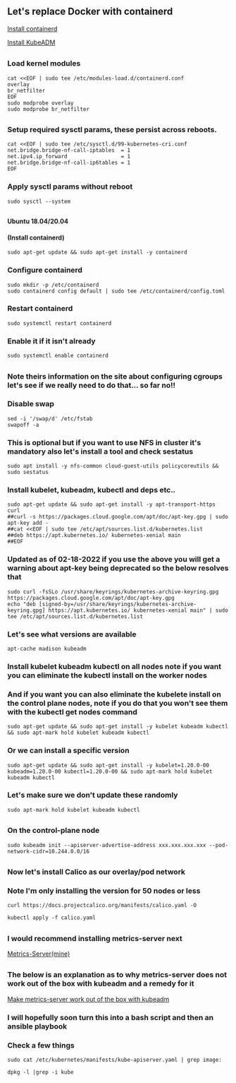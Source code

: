 ## Let's replace Docker with containerd

[Install containerd](https://kubernetes.io/docs/setup/production-environment/container-runtimes/#containerd)

[Install KubeADM](https://kubernetes.io/docs/setup/production-environment/tools/kubeadm/install-kubeadm/)
##
### Load kernel modules
```
cat <<EOF | sudo tee /etc/modules-load.d/containerd.conf
overlay
br_netfilter
EOF
sudo modprobe overlay
sudo modprobe br_netfilter
```

##
### Setup required sysctl params, these persist across reboots.
```
cat <<EOF | sudo tee /etc/sysctl.d/99-kubernetes-cri.conf
net.bridge.bridge-nf-call-iptables  = 1
net.ipv4.ip_forward                 = 1
net.bridge.bridge-nf-call-ip6tables = 1
EOF
```
### Apply sysctl params without reboot
```
sudo sysctl --system
```
##
#### Ubuntu 18.04/20.04

#### (Install containerd)
```
sudo apt-get update && sudo apt-get install -y containerd
```
### Configure containerd
```
sudo mkdir -p /etc/containerd
sudo containerd config default | sudo tee /etc/containerd/config.toml
```
### Restart containerd
```
sudo systemctl restart containerd
```
### Enable it if it isn't already
```
sudo systemctl enable containerd
```
##

### Note theirs information on the site about configuring cgroups let's see if we really need to do that... so far no!!

### Disable swap
```
sed -i '/swap/d' /etc/fstab
swapoff -a
```
### This is optional but if you want to use NFS in cluster it's mandatory also let's install a tool and check sestatus
```
sudo apt install -y nfs-common cloud-guest-utils policycoreutils && sudo sestatus

```

### Install kubelet, kubeadm, kubectl and deps etc..
```
sudo apt-get update && sudo apt-get install -y apt-transport-https curl
##curl -s https://packages.cloud.google.com/apt/doc/apt-key.gpg | sudo apt-key add -
##cat <<EOF | sudo tee /etc/apt/sources.list.d/kubernetes.list
##deb https://apt.kubernetes.io/ kubernetes-xenial main
##EOF
```

### Updated as of 02-18-2022 if you use the above you will get a warning about apt-key being deprecated so the below resolves that

````
sudo curl -fsSLo /usr/share/keyrings/kubernetes-archive-keyring.gpg https://packages.cloud.google.com/apt/doc/apt-key.gpg
echo "deb [signed-by=/usr/share/keyrings/kubernetes-archive-keyring.gpg] https://apt.kubernetes.io/ kubernetes-xenial main" | sudo tee /etc/apt/sources.list.d/kubernetes.list

````

### Let's see what versions are available

````
apt-cache madison kubeadm
````

### Install kubelet kubeadm kubectl on all nodes note if you want you can eliminate the kubectl install on the worker nodes

### And if you want you can also eliminate the kubelete install on the control plane nodes, note if you do that you won't see them with the kubectl get nodes command

```
sudo apt-get update && sudo apt-get install -y kubelet kubeadm kubectl && sudo apt-mark hold kubelet kubeadm kubectl
```

### Or we can install a specific version

````
sudo apt-get update && sudo apt-get install -y kubelet=1.20.0-00 kubeadm=1.20.0-00 kubectl=1.20.0-00 && sudo apt-mark hold kubelet kubeadm kubectl
````

### Let's make sure we don't update these randomly

````
sudo apt-mark hold kubelet kubeadm kubectl
````

##

### On the control-plane node
```
sudo kubeadm init --apiserver-advertise-address xxx.xxx.xxx.xxx --pod-network-cidr=10.244.0.0/16
```

##

### Now let's install Calico as our overlay/pod network
### Note I'm only installing the version for 50 nodes or less
```
curl https://docs.projectcalico.org/manifests/calico.yaml -O

kubectl apply -f calico.yaml
```
##
### I would recommend installing metrics-server next
[Metrics-Server(mine)](https://github.com/fabianbrash/YAML/blob/master/metrics-server-latest.yaml)
##

### The below is an explanation as to why metrics-server does not work out of the box with kubeadm and a remedy for it

[Make metrics-server work out of the box with kubeadm](https://particule.io/en/blog/kubeadm-metrics-server/)

### I will hopefully soon turn this into a bash script and then an ansible playbook

### Check a few things

````
sudo cat /etc/kubernetes/manifests/kube-apiserver.yaml | grep image:

dpkg -l |grep -i kube
````
